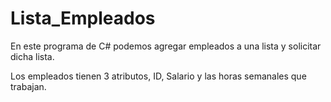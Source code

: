 # Lista_Empleados

En este programa de C# podemos agregar empleados a una lista y solicitar dicha lista.

Los empleados tienen 3 atributos, ID, Salario y las horas semanales que trabajan.
